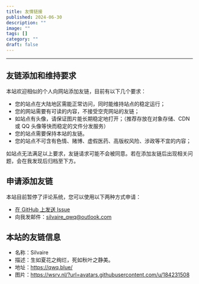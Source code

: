 ```yaml
---
title: 友情链接
published: 2024-06-30
description: ""
image: ""
tags: []
category: ""
draft: false
---
```


---

## 友链添加和维持要求

本站欢迎相似的个人向网站添加友链，目前有以下几个要求：

- 您的站点在大陆地区需能正常访问，同时能维持站点的稳定运行；
- 您的网站需要有可读的内容，不接受空壳网站的友链；
- 如站点有头像，请保证图片能长期稳定地打开；（推荐存放在对象存储、CDN 或 QQ 头像等快而稳定的文件分发服务）
- 您的站点需要保持本站的友链。
- 您的站点不可含有色情、赌博、虚假医药、高版权风险、涉政等不宜的内容；

如站点无法满足以上要求，友链请求可能不会被同意。若在添加友链后出现相关问题，会在我发现后归档至下方。

## 申请添加友链

本站目前暂停了评论系统，您可以使用以下两种方式申请：

- [在 GitHub 上发送 Issue](https://github.com/silvaire-qwq/Website/issues/new/choose)
- 向我发邮件：[silvaire_qwq@outlook.com](mailto:silvaire_qwq@outlook.com)

## 本站的友链信息

- 名称：Silvaire
- 描述：生如夏花之绚烂，死如秋叶之静美。
- 地址：https://qwq.blue/
- 图片：https://wsrv.nl/?url=avatars.githubusercontent.com/u/184231508
